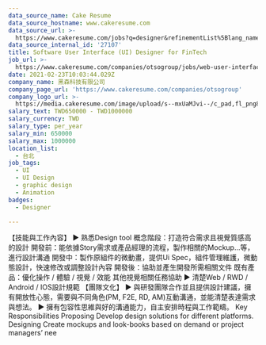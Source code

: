 ```yaml
---
data_source_name: Cake Resume
data_source_hostname: www.cakeresume.com
data_source_url: >-
  https://www.cakeresume.com/jobs?q=designer&refinementList%5Blang_name%5D%5B0%5D=English&refinementList%5Bsalary_type%5D=per_year
data_source_internal_id: '27107'
title: Software User Interface (UI) Designer for FinTech
job_url: >-
  https://www.cakeresume.com/companies/otsogroup/jobs/web-user-interface-ui-designer-for-fintech
date: 2021-02-23T10:03:44.029Z
company_name: 黑森科技有限公司
company_page_url: 'https://www.cakeresume.com/companies/otsogroup'
company_logo_url: >-
  https://media.cakeresume.com/image/upload/s--mxUaMJvi--/c_pad,fl_png8,h_200,w_200/v1614073899/rxgwhfamtgc8wjodu5n0.png
salary_text: TWD650000 - TWD1000000
salary_currency: TWD
salary_type: per_year
salary_min: 650000
salary_max: 1000000
location_list:
  - 台北
job_tags:
  - UI
  - UI Design
  - graphic design
  - Animation
badges:
  - Designer

---
```


【技能與工作內容】 ▶︎ 熟悉Design tool 概念階段：打造符合需求且視覺質感高的設計 開發前：能依據Story需求或產品經理的流程，製作相關的Mockup...等，進行設計溝通 開發中：製作原組件的微動畫，提供Ui Spec，組件管理維護，微動態設計，快速修改或調整設計內容 開發後：協助並產生開發所需相關文件 既有產品：優化操作 / 體驗 / 視覺 / 效能 其他視覺相關任務協助 ▶︎ 清楚Web / RWD / Android / IOS設計規範 【團隊文化】 ▶︎ 與研發團隊合作並且提供設計建議，擁有開放性心態，需要與不同角色(PM, F2E, RD, AM)互動溝通，並能清楚表達需求與想法。 ▶︎ 擁有包容性思維與好的溝通能力，自主安排時程與工作範疇。 Key Responsibilities Proposing Develop design solutions for different platforms. Designing Create mockups and look-books based on demand or project managers’ nee